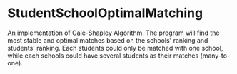 # StudentSchoolOptimalMatching

An implementation of Gale-Shapley Algorithm. The program will find the most stable and optimal matches based on the schools' ranking and students' ranking. Each students could only be matched with one school, while each schools could have several students as their matches (many-to-one). 
